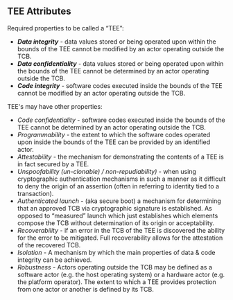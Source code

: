 ## TEE Attributes

Required properties to be called a “TEE”:
* ___Data integrity___ - data values stored or being operated upon within the bounds of the TEE cannot be modified by an actor operating outside the TCB.
* ___Data confidentiality___ - data values stored or being operated upon within the bounds of the TEE cannot be determined by an actor operating outside the TCB.
* ___Code integrity___ - software codes executed inside the bounds of the TEE cannot be modified by an actor operating outside the TCB.

TEE's may have other properties:
* _Code confidentiality_ - software codes executed inside the bounds of the TEE cannot be determined by an actor operating outside the TCB.
* _Programmability_ - the extent to which the software codes operated upon inside the bounds of the TEE can be provided by an identified actor.
* _Attestability_ - the mechanism for demonstrating the contents of a TEE is in fact secured by a TEE.
* _Unspoofability (un-clonable) / non-repudiability)_ - when using cryptographic authentication mechanisms in such a manner as it difficult to deny the origin of an assertion (often in referring to identity tied to a transaction).
* _Authenticated launch_ - (aka secure boot) a mechanism for determining that an approved TCB via cryptographic signature is established. As opposed to “measured” launch which just establishes which elements compose the TCB without determination of its origin or acceptability.
* _Recoverability_ - if an error in the TCB of the TEE is discovered the ability for the error to be mitigated. Full recoverability allows for the attestation of the recovered TCB.
* _Isolation_ - A mechanism by which the main properties of data & code integrity can be achieved.
* _Robustness_ - Actors operating outside the TCB may be defined as a software actor (e.g. the host operating system) or a hardware actor (e.g. the platform operator). The extent to which a TEE provides protection from one actor or another is defined by its TCB.
